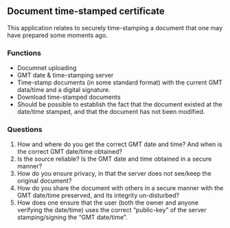 ## Document time-stamped certificate
This application relates to securely time-stamping a document that one may have prepared some moments ago.

### Functions
- Documnet uploading
- GMT date & time-stamping server
- Time-stamp documents (in some standard format) with the current GMT data/time and a digital signature.
- Download time-stamped documents
- Should be possible to establish the fact that the document existed at the date/time stamped, and that the document has not been modified.

### Questions
1. How and where do you get the correct GMT date and time? And when is the correct GMT date/time obtained?
2. Is the source reliable? Is the GMT date and time obtained in a secure manner?
3. How do you ensure privacy, in that the server does not see/keep the original document?
4. How do you share the document with others in a secure manner with the GMT date/time preserved, and its integrity un-disturbed?
5. How does one ensure that the user (both the owner and anyone verifying the date/time) uses the correct “public-key” of the server stamping/signing the “GMT date/time”.
